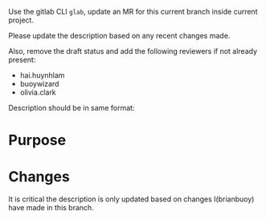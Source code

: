 Use the gitlab CLI `glab`, update an MR for this current branch inside current project.

Please update the description based on any recent changes made.

Also, remove the draft status and add the following reviewers if not already present:

- hai.huynhlam
- buoywizard
- olivia.clark

Description should be in same format:

# Purpose

# Changes

It is critical the description is only updated based on changes I(brianbuoy) have made in this branch.
